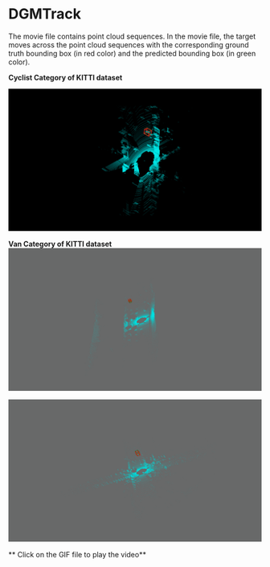 # DGMTrack

The movie file contains point cloud sequences. In the movie file, the target moves across the point cloud sequences with the corresponding ground truth bounding box (in red color) and the predicted bounding box (in green color).

**Cyclist Category of KITTI dataset**

![My GIF](cyclist_animated.gif)




**Van Category of KITTI dataset**
![My GIF](animation_van113.gif)

![My GIF](animation_van148.gif)


** Click on the GIF file to play the video**


